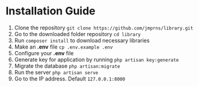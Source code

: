 # Installation Guide

 1. Clone the repository `git clone https://github.com/jmprns/library.git`
 2. Go to the downloaded folder repository `cd library`
 3. Run `composer install` to download necessary libraries
 4. Make an **.env** file `cp .env.example .env`
 5. Configure your **.env** file
 6. Generate key for application by running `php artisan key:generate`
 7. Migrate the database `php artisan:migrate`
 8. Run the server `php artisan serve`
 9. Go to the IP address. Default `127.0.0.1:8000`
